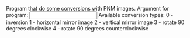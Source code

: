 Program that do some conversions with PNM images.
Argument for program: <input filename> <output filename> <convertsion type>
Available conversion types:
0 - inversion
1 - horizontal mirror image
2 - vertical mirror image
3 - rotate 90 degrees clockwise
4 - rotate 90 degrees counterclockwise
